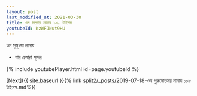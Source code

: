```yaml
---
layout: post
last_modified_at: 2021-03-30
title: ওম সত্যায় নামায ১০৮ টাইমস
youtubeId: KzWFJNut9HU
---
```

 
 
 ওম সুমুখযা নামায  
 
 -  যার চেহারা সুন্দর 
 
  
 
  
 
 
 
 
 
 


{% include youtubePlayer.html id=page.youtubeId %}
 
[Next]({{ site.baseurl }}{% link  split2/_posts/2019-07-18-ওম পুরুষোত্তময় নামায ১০৮ টাইমস.md%})
 

